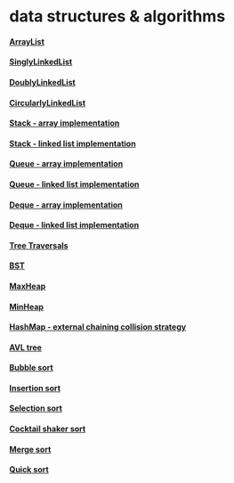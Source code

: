 # data structures & algorithms

#### [ArrayList](https://github.com/jollyboss123/gtx-cs1332x/blob/main/src/gtxcs1332x/module1/ArrayList.java)
#### [SinglyLinkedList](https://github.com/jollyboss123/gtx-cs1332x/blob/main/src/gtxcs1332x/module2/SinglyLinkedList.java)
#### [DoublyLinkedList](https://github.com/jollyboss123/gtx-cs1332x/blob/main/src/gtxcs1332x/module2/DoublyLinkedList.java)
#### [CircularlyLinkedList](https://github.com/jollyboss123/gtx-cs1332x/blob/main/src/gtxcs1332x/module2/CircularlyLinkedList.java)
#### [Stack - array implementation](https://github.com/jollyboss123/gtx-cs1332x/blob/main/src/gtxcs1332x/module3/ArrayStack.java)
#### [Stack - linked list implementation](https://github.com/jollyboss123/gtx-cs1332x/blob/main/src/gtxcs1332x/module3/LinkedStack.java)
#### [Queue - array implementation](https://github.com/jollyboss123/gtx-cs1332x/blob/main/src/gtxcs1332x/module3/ArrayQueue.java)
#### [Queue - linked list implementation](https://github.com/jollyboss123/gtx-cs1332x/blob/main/src/gtxcs1332x/module3/LinkedQueue.java)
#### [Deque - array implementation](https://github.com/jollyboss123/gtx-cs1332x/blob/main/src/gtxcs1332x/module3/ArrayDeque.java)
#### [Deque - linked list implementation](https://github.com/jollyboss123/gtx-cs1332x/blob/main/src/gtxcs1332x/module3/LinkedDeque.java)
#### [Tree Traversals](https://github.com/jollyboss123/gtx-cs1332x/blob/main/src/gtxcs1332x/module4/Traversals.java)
#### [BST](https://github.com/jollyboss123/gtx-cs1332x/blob/main/src/gtxcs1332x/module5/BST.java)
#### [MaxHeap](https://github.com/jollyboss123/gtx-cs1332x/blob/main/src/gtxcs1332x/module6/MaxHeap.java)
#### [MinHeap](https://github.com/jollyboss123/gtx-cs1332x/blob/main/src/gtxcs1332x/module6/MinHeap.java)
#### [HashMap - external chaining collision strategy](https://github.com/jollyboss123/gtx-cs1332x/blob/main/src/gtxcs1332x/module7/ExternalChainingHashMap.java)
#### [AVL tree](https://github.com/jollyboss123/gtx-cs1332x/blob/main/src/gtxcs1332x/module8/AVL.java)
#### [Bubble sort](https://github.com/jollyboss123/gtx-cs1332x/blob/main/src/gtxcs1332x/module10/IterativeSort.java)
#### [Insertion sort](https://github.com/jollyboss123/gtx-cs1332x/blob/main/src/gtxcs1332x/module10/IterativeSort.java)
#### [Selection sort](https://github.com/jollyboss123/gtx-cs1332x/blob/main/src/gtxcs1332x/module10/IterativeSort.java)
#### [Cocktail shaker sort](https://github.com/jollyboss123/gtx-cs1332x/blob/main/src/gtxcs1332x/module10/IterativeSort.java)
#### [Merge sort](https://github.com/jollyboss123/gtx-cs1332x/blob/main/src/gtxcs1332x/module11/DivideAndConquerSort.java)
#### [Quick sort](https://github.com/jollyboss123/gtx-cs1332x/blob/main/src/gtxcs1332x/module11/DivideAndConquerSort.java)


